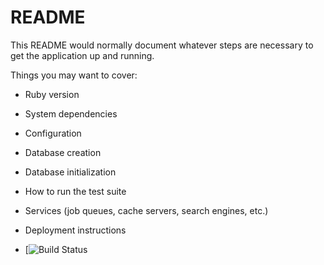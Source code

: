 # README

This README would normally document whatever steps are necessary to get the
application up and running.

Things you may want to cover:

* Ruby version

* System dependencies

* Configuration

* Database creation

* Database initialization

* How to run the test suite

* Services (job queues, cache servers, search engines, etc.)

* Deployment instructions

* [![Build Status](https://codeship.com/projects/9f631d00-7d77-0136-6bc8-4eb24753254f/status?branch=master)

